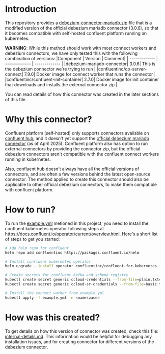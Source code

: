 # Introduction

This repository provides a [debezium-connector-mariadb.zip](./debezium-connector-mariadb.zip) file that is a modified version of the official debezium mariadb connector (3.0.6), so that it becomes compatible with self-hosted confluent platform running on kubernetes.

**WARNING**: While this method should work with most connect workers and debezium connectors, we have only tested this with the following combination of versions:
|Component | Version | Comment|
| ------------- | ------------- | ------------- |
|debezium-mariadb-connector| 3.0.6| This is the debezium connector we're trying to run |
|confluentinc/cp-server-connect| 7.9.0| Docker image for connect worker that runs the connector |
|confluentinc/confluent-init-container| 2.7.0| Docker image for init container that downloads and installs the external connector zip |

You can read details of how this connector was created in the later sections of this file.

# Why this connector?

Confluent platform (self-hosted) only supports connectors available on [confluent hub](https://www.confluent.io/hub/), and it doesn't yet support the [official debezium mariadb connector](https://debezium.io/documentation/reference/stable/connectors/mariadb.html) (as of April 2025). Confluent platform also has option to run external connectors by providing the connector zip, but the official debezium connectors aren't compatible with the confluent connect workers running in kubernetes.

Also, confluent hub doesn't always have all the official versions of connectors, and are often a few versions behind the latest open-source connector. The method applied to create this connector should also be applicable to other official debezium connectors, to make them compatible with confluent platform.

# How to run?
To run the [example.yml](./example.yml) metioned in this project, you need to install the confluent kubernetes operator following steps at https://docs.confluent.io/operator/current/overview.html.
Here's a short list of steps to get you started:

```bash
# Add helm repo for confluent
helm repo add confluentinc https://packages.confluent.io/helm

# Install confluent kubernetes operator
helm upgrade --install operator confluentinc/confluent-for-kubernetes -n <namespace>

# Create secrets for confluent kafka and schema registry
kubectl create secret generic ccloud-credentials --from-file=plain.txt=./ccloud-credentials.txt -n  -n <namespace>
kubectl create secret generic ccloud-sr-credentials --from-file=basic.txt=./ccloud-sr-credentials.txt -n  -n <namespace>

# Install the connect worker from example.yml
kubectl apply -f example.yml -n <namespace>
```

# How was this created?
To get details on how this version of connector was created, check this file: [internal-details.md](./internal-details.md). This information would be helpful for debugging any installation issues, and for creating connector for different versions of the debezium connector.
